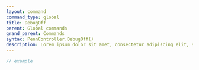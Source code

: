 ```yaml
---
layout: command
command_type: global
title: DebugOff
parent: Global commands
grand_parent: Commands
syntax: PennController.DebugOff()
description: Lorem ipsum dolor sit amet, consectetur adipiscing elit, sed do eiusmod tempor incididunt ut labore et dolore magna aliqua. Ut enim ad minim veniam, quis nostrud exercitation ullamco laboris nisi ut aliquip ex ea commodo consequat.
---
```


```javascript
// example
```